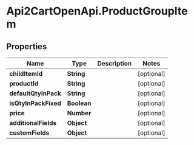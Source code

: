 # Api2CartOpenApi.ProductGroupItem

## Properties

Name | Type | Description | Notes
------------ | ------------- | ------------- | -------------
**childItemId** | **String** |  | [optional] 
**productId** | **String** |  | [optional] 
**defaultQtyInPack** | **String** |  | [optional] 
**isQtyInPackFixed** | **Boolean** |  | [optional] 
**price** | **Number** |  | [optional] 
**additionalFields** | **Object** |  | [optional] 
**customFields** | **Object** |  | [optional] 


